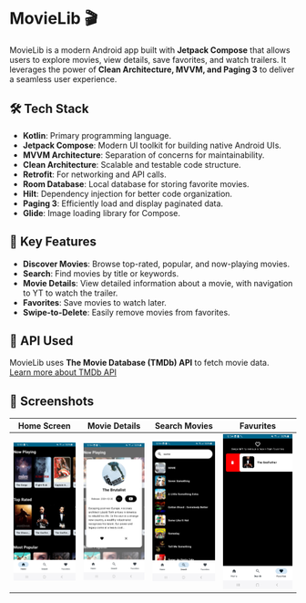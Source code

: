 # MovieLib 🎬

MovieLib is a modern Android app built with **Jetpack Compose** that allows users to explore movies, view details, save favorites, and watch trailers. It leverages the power of **Clean Architecture, MVVM, and Paging 3** to deliver a seamless user experience.

## 🛠️ Tech Stack

- **Kotlin**: Primary programming language.
- **Jetpack Compose**: Modern UI toolkit for building native Android UIs.
- **MVVM Architecture**: Separation of concerns for maintainability.
- **Clean Architecture**: Scalable and testable code structure.
- **Retrofit**: For networking and API calls.
- **Room Database**: Local database for storing favorite movies.
- **Hilt**: Dependency injection for better code organization.
- **Paging 3**: Efficiently load and display paginated data.
- **Glide**: Image loading library for Compose.

## 🎯 Key Features

- **Discover Movies**: Browse top-rated, popular, and now-playing movies.
- **Search**: Find movies by title or keywords.
- **Movie Details**: View detailed information about a movie, with navigation to YT to watch the trailer.
- **Favorites**: Save movies to watch later.
- **Swipe-to-Delete**: Easily remove movies from favorites.

## 🚀 API Used

MovieLib uses **The Movie Database (TMDb) API** to fetch movie data.\
[Learn more about TMDb API](https://developer.themoviedb.org/docs/getting-started)

## 📸 Screenshots

| Home Screen | Movie Details | Search Movies | Favurites |
| --- | --- | --- | --- |
| ![Screenshot 1](home_screen.jpg) | ![Screenshot 2](details_screen.jpg) | ![Screenshot 3](search_results.jpg) | ![Screenshot 5](fav_screen.jpg) | 


###



